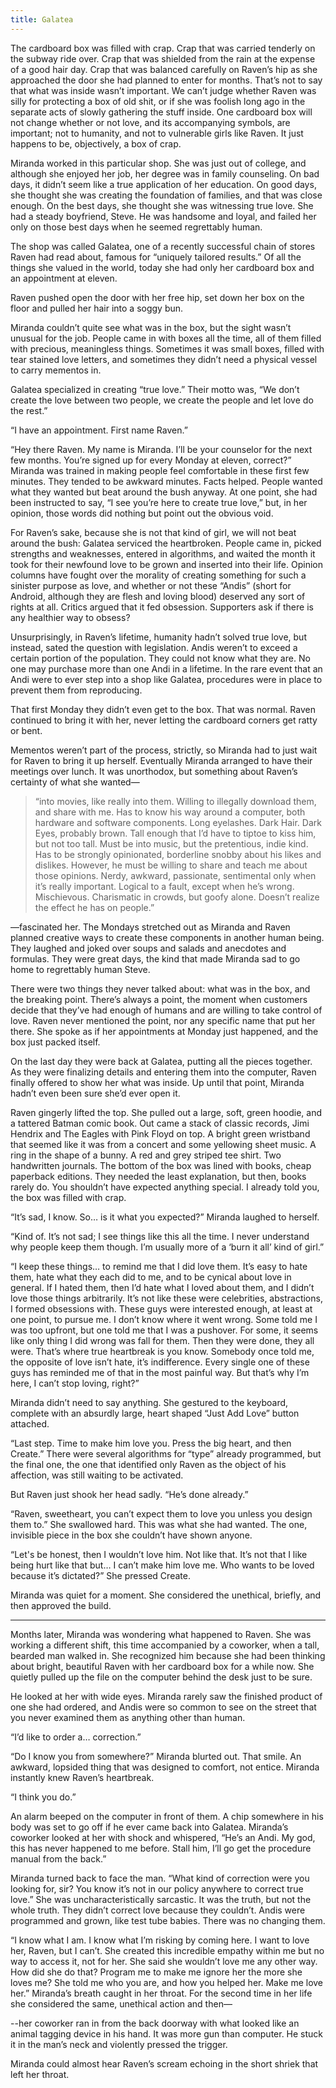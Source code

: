 ```yaml
---
title: Galatea
---
```

The cardboard box was filled with crap. Crap that was carried tenderly on the subway ride over. Crap that was shielded from the rain at the expense of a good hair day. Crap that was balanced carefully on Raven’s hip as she approached the door she had planned to enter for months. That’s not to say that what was inside wasn’t important. We can’t judge whether Raven was silly for protecting a box of old shit, or if she was foolish long ago in the separate acts of slowly gathering the stuff inside. One cardboard box will not change whether or not love, and its accompanying symbols, are important; not to humanity, and not to vulnerable girls like Raven. It just happens to be, objectively, a box of crap.

Miranda worked in this particular shop. She was just out of college, and although she enjoyed her job, her degree was in family counseling. On bad days, it didn’t seem like a true application of her education. On good days, she thought she was creating the foundation of families, and that was close enough. On the best days, she thought she was witnessing true love. She had a steady boyfriend, Steve. He was handsome and loyal, and failed her only on those best days when he seemed regrettably human.

The shop was called Galatea, one of a recently successful chain of stores Raven had read about, famous for “uniquely tailored results.” Of all the things she valued in the world, today she had only her cardboard box and an appointment at eleven.

Raven pushed open the door with her free hip, set down her box on the floor and pulled her hair into a soggy bun.

Miranda couldn’t quite see what was in the box, but the sight wasn’t unusual for the job. People came in with boxes all the time, all of them filled with precious, meaningless things. Sometimes it was small boxes, filled with tear stained love letters, and sometimes they didn’t need a physical vessel to carry mementos in.

Galatea specialized in creating “true love.” Their motto was, “We don’t create the love between two people, we create the people and let love do the rest.”

“I have an appointment. First name Raven.”

“Hey there Raven. My name is Miranda. I’ll be your counselor for the next few months. You’re signed up for every Monday at eleven, correct?” Miranda was trained in making people feel comfortable in these first few minutes. They tended to be awkward minutes. Facts helped. People wanted what they wanted but beat around the bush anyway. At one point, she had been instructed to say, “I see you’re here to create true love,” but, in her opinion, those words did nothing but point out the obvious void.

For Raven’s sake, because she is not that kind of girl, we will not beat around the bush: Galatea serviced the heartbroken. People came in, picked strengths and weaknesses, entered in algorithms, and waited the month it took for their newfound love to be grown and inserted into their life. Opinion columns have fought over the morality of creating something for such a sinister purpose as love, and whether or not these “Andis” (short for Android, although they are flesh and loving blood) deserved any sort of rights at all. Critics argued that it fed obsession. Supporters ask if there is any healthier way to obsess?

Unsurprisingly, in Raven’s lifetime, humanity hadn’t solved true love, but instead, sated the question with legislation. Andis weren’t to exceed a certain portion of the population. They could not know what they are. No one may purchase more than one Andi in a lifetime. In the rare event that an Andi were to ever step into a shop like Galatea, procedures were in place to prevent them from reproducing.

That first Monday they didn’t even get to the box. That was normal. Raven continued to bring it with her, never letting the cardboard corners get ratty or bent.

Mementos weren’t part of the process, strictly, so Miranda had to just wait for Raven to bring it up herself. Eventually Miranda arranged to have their meetings over lunch. It was unorthodox, but something about Raven’s certainty of what she wanted—

> “into movies, like really into them. Willing to illegally download them, and share with me. Has to know his way around a computer, both hardware and software components. Long eyelashes. Dark Hair. Dark Eyes, probably brown. Tall enough that I’d have to tiptoe to kiss him, but not too tall. Must be into music, but the pretentious, indie kind. Has to be strongly opinionated, borderline snobby about his likes and dislikes. However, he must be willing to share and teach me about those opinions. Nerdy, awkward, passionate, sentimental only when it’s really important. Logical to a fault, except when he’s wrong. Mischievous. Charismatic in crowds, but goofy alone. Doesn’t realize the effect he has on people.”

—fascinated her. The Mondays stretched out as Miranda and Raven planned creative ways to create these components in another human being. They laughed and joked over soups and salads and anecdotes and formulas. They were great days, the kind that made Miranda sad to go home to regrettably human Steve. 

There were two things they never talked about: what was in the box, and the breaking point. There’s always a point, the moment when customers decide that they’ve had enough of humans and are willing to take control of love. Raven never mentioned the point, nor any specific name that put her there. She spoke as if her appointments at Monday just happened, and the box just packed itself.

On the last day they were back at Galatea, putting all the pieces together. As they were finalizing details and entering them into the computer, Raven finally offered to show her what was inside. Up until that point, Miranda hadn’t even been sure she’d ever open it.

Raven gingerly lifted the top. She pulled out a large, soft, green hoodie, and a tattered Batman comic book. Out came a stack of classic records, Jimi Hendrix and The Eagles with Pink Floyd on top. A bright green wristband that seemed like it was from a concert and some yellowing sheet music. A ring in the shape of a bunny. A red and grey striped tee shirt. Two handwritten journals. The bottom of the box was lined with books, cheap paperback editions. They needed the least explanation, but then, books rarely do. You shouldn’t have expected anything special. I already told you, the box was filled with crap.

“It’s sad, I know. So… is it what you expected?” Miranda laughed to herself.

“Kind of. It’s not sad; I see things like this all the time. I never understand why people keep them though. I’m usually more of a ‘burn it all’ kind of girl.”

“I keep these things… to remind me that I did love them. It’s easy to hate them, hate what they each did to me, and to be cynical about love in general. If I hated them, then I’d hate what I loved about them, and I didn’t love those things arbitrarily. It’s not like these were celebrities, abstractions, I formed obsessions with. These guys were interested enough, at least at one point, to pursue me. I don’t know where it went wrong. Some told me I was too upfront, but one told me that I was a pushover. For some, it seems like only thing I did wrong was fall for them. Then they were done, they all were. That’s where true heartbreak is you know. Somebody once told me, the opposite of love isn’t hate, it’s indifference. Every single one of these guys has reminded me of that in the most painful way. But that’s why I’m here, I can’t stop loving, right?”

Miranda didn’t need to say anything. She gestured to the keyboard, complete with an absurdly large, heart shaped “Just Add Love” button attached.

“Last step. Time to make him love you. Press the big heart, and then Create.” There were several algorithms for “type” already programmed, but the final one, the one that identified only Raven as the object of his affection, was still waiting to be activated.

But Raven just shook her head sadly. “He’s done already.”

“Raven, sweetheart, you can’t expect them to love you unless you design them to.” She swallowed hard. This was what she had wanted. The one, invisible piece in the box she couldn’t have shown anyone.

“Let's be honest, then I wouldn’t love him. Not like that. It’s not that I like being hurt like that but… I can’t make him love me. Who wants to be loved because it’s dictated?” She pressed Create.

Miranda was quiet for a moment. She considered the unethical, briefly, and then approved the build.

<hr class="fancy" />

Months later, Miranda was wondering what happened to Raven. She was working a different shift, this time accompanied by a coworker, when a tall, bearded man walked in. She recognized him because she had been thinking about bright, beautiful Raven with her cardboard box for a while now. She quietly pulled up the file on the computer behind the desk just to be sure.

He looked at her with wide eyes. Miranda rarely saw the finished product of one she had ordered, and Andis were so common to see on the street that you never examined them as anything other than human.

“I’d like to order a… correction.”

“Do I know you from somewhere?” Miranda blurted out. That smile. An awkward, lopsided thing that was designed to comfort, not entice.  Miranda instantly knew Raven’s heartbreak.

“I think you do.”

An alarm beeped on the computer in front of them. A chip somewhere in his body was set to go off if he ever came back into Galatea. Miranda’s coworker looked at her with shock and whispered, “He’s an Andi. My god, this has never happened to me before. Stall him, I’ll go get the procedure manual from the back.”

Miranda turned back to face the man. “What kind of correction were you looking for, sir? You know it’s not in our policy anywhere to correct true love.” She was uncharacteristically sarcastic. It was the truth, but not the whole truth. They didn’t correct love because they couldn’t. Andis were programmed and grown, like test tube babies. There was no changing them.

“I know what I am. I know what I’m risking by coming here. I want to love her, Raven, but I can’t. She created this incredible empathy within me but no way to access it, not for her. She said she wouldn’t love me any other way. How did she do that? Program me to make me ignore her the more she loves me? She told me who you are, and how you helped her. Make me love her.” Miranda’s breath caught in her throat. For the second time in her life she considered the same, unethical action and then—

--her coworker ran in from the back doorway with what looked like an animal tagging device in his hand. It was more gun than computer. He stuck it in the man’s neck and violently pressed the trigger.

Miranda could almost hear Raven’s scream echoing in the short shriek that left her throat.